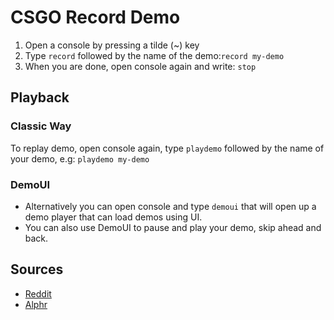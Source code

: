# CSGO Record Demo

1. Open a console by pressing a tilde (~) key
2. Type ```record``` followed by the name of the demo:```record my-demo```
3. When you are done, open console again and write: ```stop```

## Playback

### Classic Way

To replay demo, open console again, type ```playdemo``` followed by the name of your demo, e.g: ```playdemo my-demo```

### DemoUI

* Alternatively you can open console and type ```demoui``` that will open up a demo player that can load demos using UI.
* You can also use DemoUI to pause and play your demo, skip ahead and back.

## Sources

* [Reddit](https://www.reddit.com/r/GlobalOffensive/comments/3723a8/how_do_i_play_a_demo_that_i_downloaded_outside_of/)
* [Alphr](https://www.alphr.com/open-demo-menu-csgo/#:~:text=Open%20the%20console%20by%20pressing,along%20with%20its%20main%20menu.)
